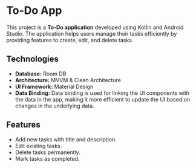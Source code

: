 # To-Do App

This project is a **To-Do application** developed using Kotlin and Android Studio. The application helps users manage their tasks efficiently by providing features to create, edit, and delete tasks.

## Technologies
- **Database:** Room DB
- **Architecture:** MVVM & Clean Architecture
- **UI Framework:** Material Design
- **Data Binding:** Data binding is used for linking the UI components with the data in the app, making it more efficient to update the UI based on changes in the underlying data.

## Features
- Add new tasks with title and description.
- Edit existing tasks.
- Delete tasks permanently.
- Mark tasks as completed.
  






